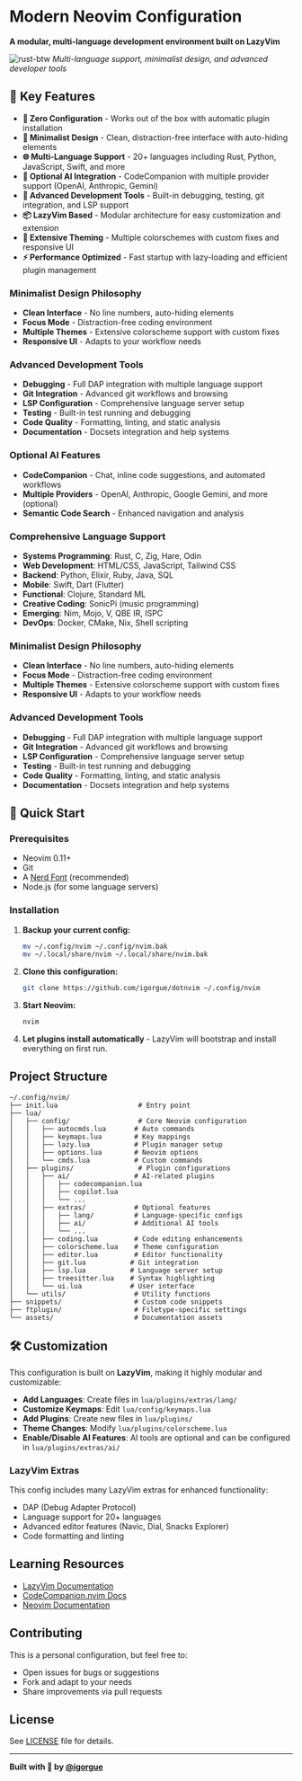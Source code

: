 # Modern Neovim Configuration

**A modular, multi-language development environment built on LazyVim**

![rust-btw](https://user-images.githubusercontent.com/7014/219984419-84b6829f-2926-4576-96b6-cbe20708b007.png)
_Multi-language support, minimalist design, and advanced developer tools_

## 🔑 Key Features

- **🚀 Zero Configuration** - Works out of the box with automatic plugin installation
- **🎯 Minimalist Design** - Clean, distraction-free interface with auto-hiding elements
- **🌐 Multi-Language Support** - 20+ languages including Rust, Python, JavaScript, Swift, and more
- **🤖 Optional AI Integration** - CodeCompanion with multiple provider support (OpenAI, Anthropic, Gemini)
- **🔧 Advanced Development Tools** - Built-in debugging, testing, git integration, and LSP support
- **📦 LazyVim Based** - Modular architecture for easy customization and extension
- **🎨 Extensive Theming** - Multiple colorschemes with custom fixes and responsive UI
- **⚡ Performance Optimized** - Fast startup with lazy-loading and efficient plugin management

### **Minimalist Design Philosophy**

- **Clean Interface** - No line numbers, auto-hiding elements
- **Focus Mode** - Distraction-free coding environment
- **Multiple Themes** - Extensive colorscheme support with custom fixes
- **Responsive UI** - Adapts to your workflow needs

### **Advanced Development Tools**

- **Debugging** - Full DAP integration with multiple language support
- **Git Integration** - Advanced git workflows and browsing
- **LSP Configuration** - Comprehensive language server setup
- **Testing** - Built-in test running and debugging
- **Code Quality** - Formatting, linting, and static analysis
- **Documentation** - Docsets integration and help systems

### **Optional AI Features**

- **CodeCompanion** - Chat, inline code suggestions, and automated workflows
- **Multiple Providers** - OpenAI, Anthropic, Google Gemini, and more (optional)
- **Semantic Code Search** - Enhanced navigation and analysis

### **Comprehensive Language Support**

- **Systems Programming**: Rust, C, Zig, Hare, Odin
- **Web Development**: HTML/CSS, JavaScript, Tailwind CSS
- **Backend**: Python, Elixir, Ruby, Java, SQL
- **Mobile**: Swift, Dart (Flutter)
- **Functional**: Clojure, Standard ML
- **Creative Coding**: SonicPi (music programming)
- **Emerging**: Nim, Mojo, V, QBE IR, ISPC
- **DevOps**: Docker, CMake, Nix, Shell scripting

### **Minimalist Design Philosophy**

- **Clean Interface** - No line numbers, auto-hiding elements
- **Focus Mode** - Distraction-free coding environment
- **Multiple Themes** - Extensive colorscheme support with custom fixes
- **Responsive UI** - Adapts to your workflow needs

### **Advanced Development Tools**

- **Debugging** - Full DAP integration with multiple language support
- **Git Integration** - Advanced git workflows and browsing
- **LSP Configuration** - Comprehensive language server setup
- **Testing** - Built-in test running and debugging
- **Code Quality** - Formatting, linting, and static analysis
- **Documentation** - Docsets integration and help systems

## 🚀 Quick Start

### Prerequisites

- Neovim 0.11+
- Git
- A [Nerd Font](https://www.nerdfonts.com/) (recommended)
- Node.js (for some language servers)

### Installation

1. **Backup your current config:**

   ```bash
   mv ~/.config/nvim ~/.config/nvim.bak
   mv ~/.local/share/nvim ~/.local/share/nvim.bak
   ```

2. **Clone this configuration:**

   ```bash
   git clone https://github.com/igorgue/dotnvim ~/.config/nvim
   ```

3. **Start Neovim:**

   ```bash
   nvim
   ```

4. **Let plugins install automatically** - LazyVim will bootstrap and install everything on first run.

## Project Structure

```
~/.config/nvim/
├── init.lua                    # Entry point
├── lua/
│   ├── config/                 # Core Neovim configuration
│   │   ├── autocmds.lua       # Auto commands
│   │   ├── keymaps.lua        # Key mappings
│   │   ├── lazy.lua           # Plugin manager setup
│   │   ├── options.lua        # Neovim options
│   │   └── cmds.lua           # Custom commands
│   ├── plugins/                # Plugin configurations
│   │   ├── ai/                # AI-related plugins
│   │   │   ├── codecompanion.lua
│   │   │   ├── copilot.lua
│   │   │   └── ...
│   │   ├── extras/            # Optional features
│   │   │   ├── lang/          # Language-specific configs
│   │   │   ├── ai/            # Additional AI tools
│   │   │   └── ...
│   │   ├── coding.lua         # Code editing enhancements
│   │   ├── colorscheme.lua    # Theme configuration
│   │   ├── editor.lua         # Editor functionality
│   │   ├── git.lua           # Git integration
│   │   ├── lsp.lua           # Language server setup
│   │   ├── treesitter.lua    # Syntax highlighting
│   │   └── ui.lua            # User interface
│   └── utils/                 # Utility functions
├── snippets/                  # Custom code snippets
├── ftplugin/                  # Filetype-specific settings
└── assets/                    # Documentation assets
```

## 🛠️ Customization

This configuration is built on **LazyVim**, making it highly modular and customizable:

- **Add Languages**: Create files in `lua/plugins/extras/lang/`
- **Customize Keymaps**: Edit `lua/config/keymaps.lua`
- **Add Plugins**: Create new files in `lua/plugins/`
- **Theme Changes**: Modify `lua/plugins/colorscheme.lua`
- **Enable/Disable AI Features**: AI tools are optional and can be configured in `lua/plugins/extras/ai/`

### LazyVim Extras

This config includes many LazyVim extras for enhanced functionality:

- DAP (Debug Adapter Protocol)
- Language support for 20+ languages
- Advanced editor features (Navic, Dial, Snacks Explorer)
- Code formatting and linting

## Learning Resources

- [LazyVim Documentation](https://lazyvim.github.io/)
- [CodeCompanion.nvim Docs](https://github.com/olimorris/codecompanion.nvim)
- [Neovim Documentation](https://neovim.io/doc/)

## Contributing

This is a personal configuration, but feel free to:

- Open issues for bugs or suggestions
- Fork and adapt to your needs
- Share improvements via pull requests

## License

See [LICENSE](LICENSE) file for details.

---

**Built with 👿 by [@igorgue](https://github.com/igorgue)**
